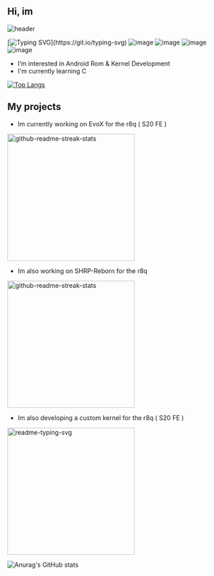 ## Hi, im
![header](https://capsule-render.vercel.app/api?type=venom&height=300&color=gradient&text=@skye_pa1n&reversal=false&descAlign=28&descAlignY=49&section=header&textBg=false&fontSize=140&animation=twinkling)

[![Typing SVG](https://readme-typing-svg.demolab.com/?lines=wen+voLTE+for+aosp+smasnug?;gib+me+1m+antutu+custom+kramel.)](https://git.io/typing-svg)
![image](https://camo.githubusercontent.com/972c64401862d6b00d73b76042d183ed069e6bd2ec21992ce07331ef67547c2c/68747470733a2f2f696d672e736869656c64732e696f2f62616467652f416e64726f69642d3344444338343f7374796c653d666f722d7468652d6261646765266c6f676f3d616e64726f6964266c6f676f436f6c6f723d7768697465) 
![image](https://camo.githubusercontent.com/7e282220b8ec0dd29cf99be1c0f5e82d74a42bc84ed834ee6afd86b4bad3bfee/68747470733a2f2f696d672e736869656c64732e696f2f62616467652f6769746875622d2532333132313031312e7376673f7374796c653d666f722d7468652d6261646765266c6f676f3d676974687562266c6f676f436f6c6f723d7768697465)
![image](https://camo.githubusercontent.com/11d64424ce663bf853412b7c261b7a28be9f5e9679c85d42c7127992ab981eaf/68747470733a2f2f696d672e736869656c64732e696f2f62616467652f53616d73756e672d2532333134323841302e7376673f7374796c653d666f722d7468652d6261646765266c6f676f3d73616d73756e67266c6f676f436f6c6f723d7768697465)
![image](https://camo.githubusercontent.com/8f41682a178e57a174d0c6042e9cdb842c6329b24c34b2bf4206c25e933073a9/68747470733a2f2f696d672e736869656c64732e696f2f62616467652f54656c656772616d2d3243413545303f7374796c653d666f722d7468652d6261646765266c6f676f3d74656c656772616d266c6f676f436f6c6f723d7768697465)
- I’m interested in Android Rom & Kernel Development
- I'm currently learning C

[![Top Langs](https://github-readme-stats.vercel.app/api/top-langs/?username=skye-pa1n&&theme=github_dark&hide_border=true&layout=compact)](https://github.com/anuraghazra/github-readme-stats)


## My projects


- Im currently working on EvoX for the r8q ( S20 FE )
  
<p align="left">
    <a href="https://github.com/skye-pa1n/local_manifest"><img width="288" src="https://denvercoder1-github-readme-stats.vercel.app/api/pin/?username=skye-pa1n&repo=local_manifest&theme=react&bg_color=1F222E&title_color=4B90E5&hide_border=true&icon_color=4B90E5&show_icons=false" alt="github-readme-streak-stats"></a>


- Im also working on SHRP-Reborn for the r8q
  
<p align="left">
    <a href="https://github.com/skye-pa1n/android_device_samsung_r8q-shrp"><img width="288" src="https://denvercoder1-github-readme-stats.vercel.app/api/pin/?username=skye-pa1n&repo=android_device_samsung_r8q-shrp&theme=react&bg_color=1F222E&title_color=4B90E5&hide_border=true&icon_color=4B90E5&show_icons=false" alt="github-readme-streak-stats"></a>

- Im also developing a custom kernel for the r8q ( S20 FE )
  
<p align="left">
    <a href="https://github.com/skye-pa1n/not_r8q"><img width="288" src="https://denvercoder1-github-readme-stats.vercel.app/api/pin/?username=skye-pa1n&repo=not_r8q&theme=react&bg_color=1F222E&title_color=4B90E5&hide_border=true&icon_color=4B90E5&show_icons=false" alt="readme-typing-svg"></a>

![Anurag's GitHub stats](https://github-readme-stats.vercel.app/api?username=skye-pa1n&&theme=github_dark&hide_border=true&layout=compact&show_icons=true)

<!---
skye-pa1n/skye-pa1n is a ✨ special ✨ repository because its `README.md` (this file) appears on your GitHub profile.
You can click the Preview link to take a look at your changes.
--->
